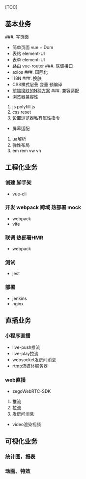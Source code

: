 [TOC]

## 基本业务

###. 写页面
- 简单页面 vue + Dom
- 表格 element-UI
- 表单 element-UI
- 路由 vue-router
###. 联调接口
- axios
###. 国际化
- i18N
###. 换肤
- CSS样式层叠 变量 预编译
- [前端换肤的N种方案](https://cloud.tencent.com/developer/article/1652624)
###. 兼容适配
- 浏览器兼容性
1. js polyfill.js
2. css reset
3. 设置浏览器私有属性指令

- 屏幕适配
1. ua解析
2. 弹性布局
3. em rem vw vh

## 工程化业务
### 创建 脚手架
- vue-cli
### 开发 webpack 跨域 热部署 mock
- webpack 
- vite
### 联调 热部署HMR
- webpack
### 测试 
- jest
### 部署 
- jenkins
- nginx


## 直播业务
### 小程序直播
- live-push推流
- live-play拉流
- websocket发房间消息
- rtmp流媒体服务器

### web直播
- zegoWebRTC-SDK
1. 推流
2. 拉流
3. 发房间消息
- video渲染视频

## 可视化业务
### 统计图，报表
### 动画、特效


